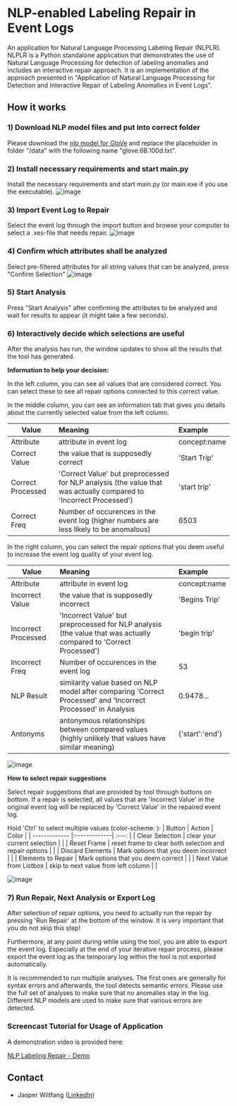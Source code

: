 # NLP-enabled Labeling Repair in Event Logs

An application for Natural Language Processing Labeling Repair (NLPLR). NLPLR is a Python standalone application that demonstrates the use of Natural Language Processing for detection of labeling anomalies and includes an interactive repair approach. It is an implementation of the approach presented in "Application of Natural Language Processing for Detection and Interactive Repair of Labeling Anomalies in Event Logs".

## How it works

### 1) Download NLP model files and put into correct folder

Please download the [nlp model for GloVe](<https://www.kaggle.com/danielwillgeorge/glove6b100dtxt>) and replace the placeholder in folder "/data" with the following name "glove.6B.100d.txt".

### 2) Install necessary requirements and start main.py

Install the necessary requirements and start main.py (or main.exe if you use the executable).
![image](https://user-images.githubusercontent.com/93436324/141463850-c2f47891-f6bd-4f00-9ad1-e620e5b96f69.png)

### 3) Import Event Log to Repair

Select the event log through the import button and browse your computer to select a .xes-file that needs repair.
![image](https://user-images.githubusercontent.com/93436324/141463970-89b06bd1-b090-4111-8d2a-ffc298b07ad5.png)

### 4) Confirm which attributes shall be analyzed

Select pre-filtered attributes for all string values that can be analyzed, press "Confirm Selection" 
![image](https://user-images.githubusercontent.com/93436324/141464141-85e8e3bf-0a6b-4bad-ad2f-8bc0dff96b2d.png)

### 5) Start Analysis

Press "Start Analysis" after confirming the attributes to be analyzed and wait for results to appear (it might take a few seconds).

### 6) Interactively decide which selections are useful

After the analysis has run, the window updates to show all the results that the tool has generated.

**Information to help your decision:**

In the left column, you can see all values that are considered correct. You can select these to see all repair options connected to this correct value.

In the middle column, you can see an information tab that gives you details about the currently selected value from the left column.

| Value | Meaning | Example |
| ------------- |:-------------| :----- |
| Attribute | attribute in event log  | concept:name |
| Correct Value     | the value that is supposedly correct | 'Start Trip' |
| Correct Processed | 'Correct Value' but preprocessed for NLP analysis (the value that was actually compared to 'Incorrect Processed') | 'start trip' |
| Correct Freq | Number of occurences in the event log (higher numbers are less likely to be anomalous) | 6503 | 

In the right column, you can select the repair options that you deem useful to increase the event log quality of your event log.

| Value | Meaning | Example |
| ------------- |:-------------| :----- |
| Attribute | attribute in event log  | concept:name |
| Incorrect Value     | the value that is supposedly incorrect | 'Begins Trip' |
| Incorrect Processed | 'Incorrect Value' but preprocessed for NLP analysis (the value that was actually compared to 'Correct Processed') | 'begin trip' |
| Incorrect Freq | Number of occurences in the event log | 53 |
| NLP Result | similarity value based on NLP model after comparing 'Correct Processed' and 'Incorrect Processed' in Analysis | 0.9478... |
| Antonyms | antonymous relationships between compared values (highly unlikely that values have similar meaning) | {'start':'end'} |

![image](https://user-images.githubusercontent.com/93436324/141465491-83b564b2-6612-4579-858a-0bdf4227d968.png)

**How to select repair suggestions**

Select repair suggestions that are provided by tool through buttons on bottom.
If a repair is selected, all values that are 'Incorrect Value' in the original event log will be replaced by 'Correct Value' in the repaired event log.

Hold 'Ctrl' to select multiple values (color-scheme: <blue>):
| Button | Action | Color |
| ------------- |:-------------| :---: |
| Clear Selection | clear your current selection  |  |
| Reset Frame | reset frame to clear both selection and repair options |  |
| Discard Elements | Mark options that you deem incorrect | <lightred> |
| Elements to Repair | Mark options that you deem correct | <lightgreen> |
| Next Value from Listbox | skip to next value from left column |  |

![image](https://user-images.githubusercontent.com/93436324/141469598-ec428b01-faf0-45c7-aaf5-5653d548c140.png)

### 7) Run Repair, Next Analysis or Export Log

After selection of repair options, you need to actually run the repair by pressing 'Run Repair' at the bottom of the window. It is very important that you do not skip this step!
  
Furthermore, at any point during while using the tool, you are able to export the event log. Especially at the end of your iterative repair process, please export the event log as the temporary log within the tool is not exported automatically.

It is recommended to run multiple analyses. The first ones are generally for syntax errors and afterwards, the tool detects semantic errors. Please use the full set of analyses to make sure that no anomalies stay in the log. Different NLP models are used to make sure that various errors are detected.

### Screencast Tutorial for Usage of Application

A demonstration video is provided here:
  
[NLP Labeling Repair - Demo](https://www.youtube.com/watch?v=VqrHj7RaFXQ)

## Contact

- Jasper Wiltfang ([LinkedIn](https://www.linkedin.com/in/jasper-wiltfang))
